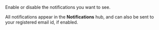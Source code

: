 Enable or disable the notifications you want to see. 

All notifications appear in the **Notifications** hub, and can also be sent to your registered email id, if enabled.
